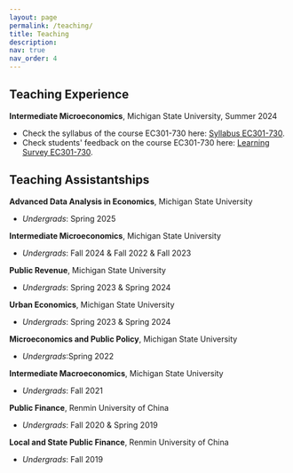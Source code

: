 ```yaml
---
layout: page
permalink: /teaching/
title: Teaching
description:  
nav: true
nav_order: 4
---
```


## Teaching Experience
**Intermediate Microeconomics**, Michigan State University, Summer 2024 
- Check the syllabus of the course EC301-730 here: <a href="{{ 'Syllabus_EC301_730Summer.pdf' | prepend: 'assets/pdf/' | relative_url }}" target="_blank" rel="noopener noreferrer">Syllabus EC301-730</a>. 
- Check students' feedback on the course EC301-730 here: <a href="{{ 'Student_EC301_730Summer.pdf' | prepend: 'assets/pdf/' | relative_url }}" target="_blank" rel="noopener noreferrer">Learning Survey EC301-730</a>. 

## Teaching Assistantships
 
**Advanced Data Analysis in Economics**, Michigan State University
- *Undergrads*: Spring 2025

**Intermediate Microeconomics**, Michigan State University  
- *Undergrads*: Fall 2024 & Fall 2022 & Fall 2023

**Public Revenue**, Michigan State University 
- *Undergrads*: Spring 2023 & Spring 2024

**Urban Economics**, Michigan State University 
- *Undergrads*: Spring 2023 & Spring 2024

**Microeconomics and Public Policy**, Michigan State University 
- *Undergrads*:Spring 2022

**Intermediate Macroeconomics**, Michigan State University
- *Undergrads*: Fall 2021

**Public Finance**, Renmin University of China 
- *Undergrads*: Fall 2020 & Spring 2019

**Local and State Public Finance**, Renmin University of China 
- *Undergrads*: Fall 2019